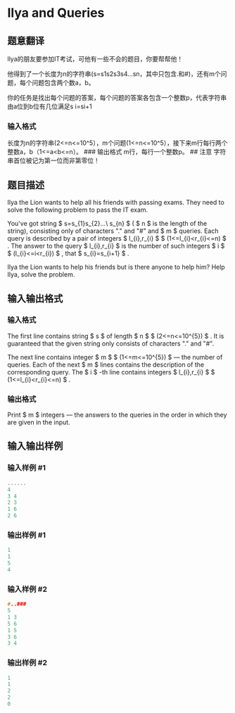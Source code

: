 # Ilya and Queries

## 题意翻译

llya的朋友要参加IT考试，可他有一些不会的题目，你要帮帮他！

他得到了一个长度为n的字符串(s=s1s2s3s4...sn，其中只包含.和#)，还有m个问题，每个问题包含两个数a，b。

你的任务是找出每个问题的答案，每个问题的答案各包含一个整数p，代表字符串由a位到b位有几位满足s i​=si+1​

### 输入格式

长度为n的字符串(2<=n<=10^5），m个问题(1<=n<=10^5），接下来m行每行两个整数a，b（1<=a<b<=n）。 ### 输出格式 m行，每行一个整数p。 ## 注意 字符串首位被记为第一位而非第零位！

## 题目描述

Ilya the Lion wants to help all his friends with passing exams. They need to solve the following problem to pass the IT exam.

You've got string $ s=s_{1}s_{2}...\ s_{n} $ ( $ n $ is the length of the string), consisting only of characters "." and "\#" and $ m $ queries. Each query is described by a pair of integers $ l_{i},r_{i} $ $ (1<=l_{i}&lt;r_{i}<=n) $ . The answer to the query $ l_{i},r_{i} $ is the number of such integers $ i $ $ (l_{i}<=i&lt;r_{i}) $ , that $ s_{i}=s_{i+1} $ .

Ilya the Lion wants to help his friends but is there anyone to help him? Help Ilya, solve the problem.

## 输入输出格式

### 输入格式

The first line contains string $ s $ of length $ n $ $ (2<=n<=10^{5}) $ . It is guaranteed that the given string only consists of characters "." and "\#".

The next line contains integer $ m $ $ (1<=m<=10^{5}) $ — the number of queries. Each of the next $ m $ lines contains the description of the corresponding query. The $ i $ -th line contains integers $ l_{i},r_{i} $ $ (1<=l_{i}&lt;r_{i}<=n) $ .

### 输出格式

Print $ m $ integers — the answers to the queries in the order in which they are given in the input.

## 输入输出样例

### 输入样例 #1

```cpp
......
4
3 4
2 3
1 6
2 6

```
### 输出样例 #1

```cpp
1
1
5
4

```
### 输入样例 #2

```cpp
#..###
5
1 3
5 6
1 5
3 6
3 4

```
### 输出样例 #2

```cpp
1
1
2
2
0

```
